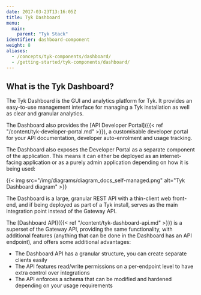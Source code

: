 ```yaml
---
date: 2017-03-23T13:16:05Z
title: Tyk Dashboard
menu:
  main:
    parent: "Tyk Stack"
identifier: dashboard-component
weight: 8 
aliases:
  - /concepts/tyk-components/dashboard/
  - /getting-started/tyk-components/dashboard/
---
```


## What is the Tyk Dashboard?

The Tyk Dashboard is the GUI and analytics platform for Tyk. It provides an easy-to-use management interface for managing a Tyk installation as well as clear and granular analytics.

The Dashboard also provides the [API Developer Portal]({{< ref "/content/tyk-developer-portal.md" >}}), a customisable developer portal for your API documentation, developer auto-enrolment and usage tracking.

The Dashboard also exposes the Developer Portal as a separate component of the application. This means it can either be deployed as an internet-facing application or as a purely admin application depending on how it is being used:

{{< img src="/img/diagrams/diagram_docs_self-managed.png" alt="Tyk Dashboard diagram" >}}

The Dashboard is a large, granular REST API with a thin-client web front-end, and if being deployed as part of a Tyk install, serves as the main integration point instead of the Gateway API.

The [Dashboard API]({{< ref "/content/tyk-dashboard-api.md" >}}) is a superset of the Gateway API, providing the same functionality, with additional features (anything that can be done in the Dashboard has an API endpoint), and offers some additional advantages:

*   The Dashboard API has a granular structure, you can create separate clients easily
*   The API features read/write permissions on a per-endpoint level to have extra control over integrations
*   The API enforces a schema that can be modified and hardened depending on your usage requirements

